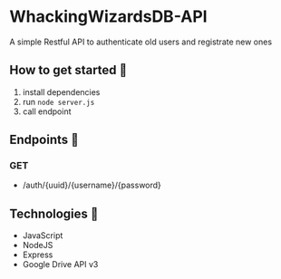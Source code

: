 # WhackingWizardsDB-API
A simple Restful API to authenticate old users and registrate new ones

## How to get started 🚀
1. install dependencies
2. run <code>node server.js</code>
3. call endpoint

## Endpoints 🏁
### GET
- /auth/{uuid}/{username}/{password}

## Technologies 👾
- JavaScript
- NodeJS
- Express
- Google Drive API v3
